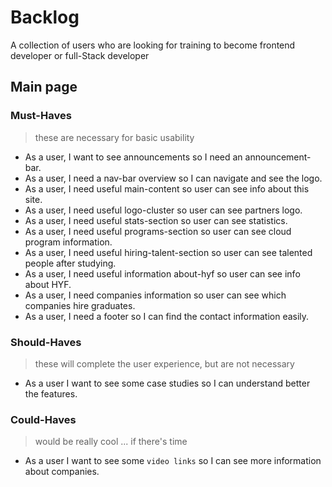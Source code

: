 
# Backlog

A collection of users who are looking for training to become frontend developer or full-Stack developer

## Main page

### Must-Haves

> these are necessary for basic usability

- As a user, I want to see announcements so I need an announcement-bar.
- As a user, I need a nav-bar overview so I can navigate and see the logo.
- As a user, I need useful main-content so user can see info about this site.
- As a user, I need useful logo-cluster so user can see partners logo.
- As a user, I need useful stats-section so user can see statistics.
- As a user, I need useful programs-section so user can see cloud program
  information.
- As a user, I need useful hiring-talent-section so user can see talented
  people after studying.
- As a user, I need useful information  about-hyf so user can see info about HYF.
- As a user, I need  companies information so user can see which companies hire
  graduates.
- As a user, I need a footer so I can find the contact information easily.

### Should-Haves

> these will complete the user experience, but are not necessary

- As a user I want to see some case studies so I can understand better the
  features.

### Could-Haves

> would be really cool ... if there's time

- As a user I want to see some `video links` so I can see more information about
  companies.
